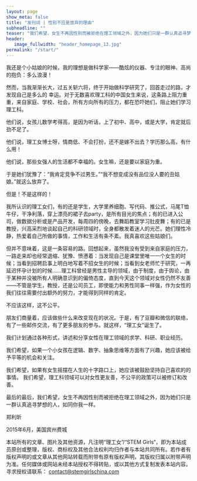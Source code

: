 ```yaml
---
layout: page
show_meta: false
title: "发刊词 | 性别不应是放弃的理由"
subheadline: ""
teaser: "我们希望，女生不再因性别而被拒绝在理工领域之外，因为她们只是一群认真追寻梦想的人，如同你我一样。"
header:
   image_fullwidth: "header_homepage_13.jpg"
permalink: "/start/"
---
```


我还是个小姑娘的时候，我的理想是做科学家——酷炫的仪器、专注的眼神、高尚的抱负：多么浪漫！

然而，当我渐渐长大，过五关斩六将，终于开始做科学研究了，回首走过的路，才发现自己是多么的
幸运。对于无数喜欢理工科的中国女生来说，这条路上阻力重重，来自家庭、学校、社会，所有方向所有的压力，都在恐吓她们，阻止她们学习理工科。

他们说，女孩儿数学考得高，是因为听话，上了初中、高中，或是大学，肯定就后劲不足了。

他们说，理工女博士呀，情商低、不会打扮，还不是嫁不出去？学历那么高，有什么用！

他们说，那些女强人的生活都不幸福的。女生嘛，还是要以家庭为重。

于是她们犹豫了：“我肯定竞争不过男生。”“我不想变成没有品位没人要的丑姑娘。”就这么放弃了。

但是！不是这样的！

我所认识的理工女们，有的还是学生，大学里养细胞、写代码、推公式，马尾T恤牛仔，干净利落，穿上漂亮的裙子去party，是所有目光的焦点；有的已进入公司，做数据分析或是产品开发，每周四的傍晚，去舞蹈教室学习肚皮舞；有的已是教授，兴高采烈地谈起自己的科研领域时，全身都散发着迷人的光芒。她们理性冷静，热爱着自己所做的事情，工作和生活有条不紊。我真喜欢这些姑娘们。

但并不意味着，这是一条容易的路。回想起来，虽然我没有受到来自家庭的压力，一路走来却也经常退缩、犹豫、愤懑着：当发现自己是课堂里唯一一个女生的时候；当看到招聘启事上明白地写着不招女生的时候；当看到女老师忙于研究，一再延迟怀孕计划的时候……理工科曾经是男性主导的领域，由于制度，由于舆论，由于某种并没被所有人明确意识到的偏倚态度，直到今天这个领域对女性仍然不友善——不管是学生，教授，还是公司员工，即使能力和男性同事一样强，作为女性的我们往往需要付出额外的努力，才能得到同样的肯定。

不应该这样，这不公平。

朋友们商量着，应该做些什么来改变现在的状况。于是，有了豆瓣和微信的联络，有了一些邮件交流，有了更多朋友的参与。就这样，“理工女”诞生了。

我们计划通过各种形式，讲述和分享女性在理工领域的求学、科研、职业经历。

我们希望，如果一个小女孩在逻辑、数字、抽象思维等方面有了兴趣，她应该被给予平等的机会和关注。

我们希望，如果有女生摇摆在人生的十字路口上，她应该被鼓励坚持自己喜欢的的事情。
我们希望，理工科领域可以对女性更友善，不公平的政策可以被修订和改善。

最后的最后，我们希望，女生不再因性别而被拒绝在理工领域之外，因为她们只是一群认真追寻梦想的人，如同你我一样。

郑利昕

2015年6月，美国宾州费城

本站所有的文章、图片及其他资源，凡注明“理工女”/“STEM Girls“，即为本站成员原创或整理，版权、商标权及其他合法权利均归作者与本站共同所有。若作者有版权声明的或文章从其他网站转载而附带有原有版权声明，其版权归属以附带声明为准。任何媒体或网站未经本站授权不得转贴，或以其他方式复制发表本站内容。寻求授权请联系： contact@stemgirlschina.com
